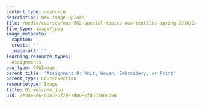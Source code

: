 ```yaml
---
content_type: resource
description: New image Upload
file: /media/courses/mas-962-special-topics-new-textiles-spring-2010/2e3ae2e6d3a36f297d068fd532b68394_01_welcome.jpg
file_type: image/jpeg
image_metadata:
  caption: ''
  credit: ''
  image-alt: ''
learning_resource_types:
- Assignments
ocw_type: OCWImage
parent_title: 'Assignment 8: Knit, Woven, Embroidery, or Print'
parent_type: CourseSection
resourcetype: Image
title: 01_welcome.jpg
uid: 2e3ae2e6-d3a3-6f29-7d06-8fd532b68394
---
```

